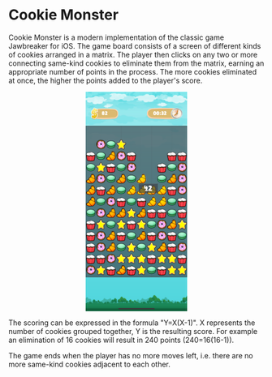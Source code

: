 # Cookie Monster

Cookie Monster is a modern implementation of the classic game Jawbreaker for iOS.
The game board consists of a screen of different kinds of cookies arranged in a matrix.
The player then clicks on any two or more connecting same-kind cookies to eliminate them
from the matrix, earning an appropriate number of points in the process. The more cookies
eliminated at once, the higher the points added to the player's score.

<p align="center">
<img src="Screenshots/iPhone 12 Pro Max.png" 
        alt="Cookie Monster" 
        width="200"
        style="display: block; margin: 0 auto" />
</p>

The scoring can be expressed in the formula "Y=X(X-1)". X represents the number of cookies
grouped together, Y is the resulting score. For example an elimination of 16 cookies will
result in 240 points (240=16(16-1)).

The game ends when the player has no more moves left, i.e. there are no more same-kind cookies
adjacent to each other.